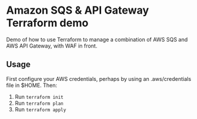 # Amazon SQS & API Gateway Terraform demo

Demo of how to use Terraform to manage a combination of AWS SQS and AWS API Gateway, with WAF in front.

## Usage

First configure your AWS credentials, perhaps by using an .aws/credentials file in $HOME. Then:

1. Run `terraform init`
2. Run `terraform plan`
3. Run `terraform apply`
